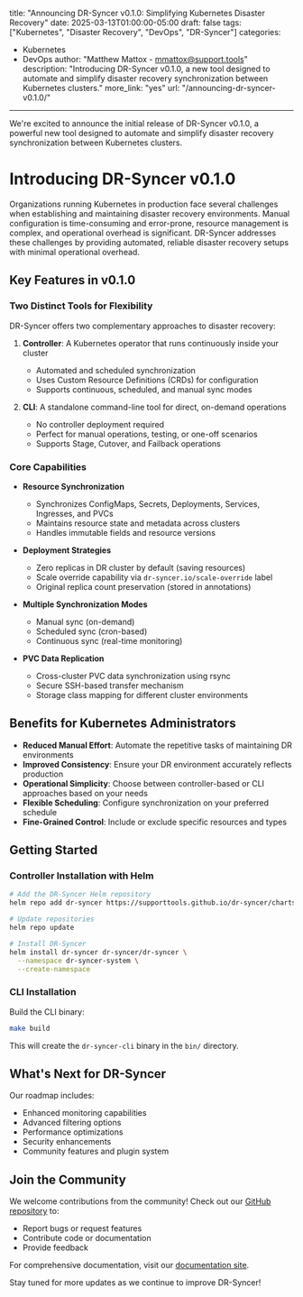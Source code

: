 title: "Announcing DR-Syncer v0.1.0: Simplifying Kubernetes Disaster Recovery"
date: 2025-03-13T01:00:00-05:00
draft: false
tags: ["Kubernetes", "Disaster Recovery", "DevOps", "DR-Syncer"]
categories:
- Kubernetes
- DevOps
author: "Matthew Mattox - mmattox@support.tools"
description: "Introducing DR-Syncer v0.1.0, a new tool designed to automate and simplify disaster recovery synchronization between Kubernetes clusters."
more_link: "yes"
url: "/announcing-dr-syncer-v0.1.0/"
---

We're excited to announce the initial release of DR-Syncer v0.1.0, a powerful new tool designed to automate and simplify disaster recovery synchronization between Kubernetes clusters.

<!--more-->

# Introducing DR-Syncer v0.1.0

Organizations running Kubernetes in production face several challenges when establishing and maintaining disaster recovery environments. Manual configuration is time-consuming and error-prone, resource management is complex, and operational overhead is significant. DR-Syncer addresses these challenges by providing automated, reliable disaster recovery setups with minimal operational overhead.

## Key Features in v0.1.0

### Two Distinct Tools for Flexibility

DR-Syncer offers two complementary approaches to disaster recovery:

1. **Controller**: A Kubernetes operator that runs continuously inside your cluster
   - Automated and scheduled synchronization 
   - Uses Custom Resource Definitions (CRDs) for configuration
   - Supports continuous, scheduled, and manual sync modes

2. **CLI**: A standalone command-line tool for direct, on-demand operations
   - No controller deployment required
   - Perfect for manual operations, testing, or one-off scenarios
   - Supports Stage, Cutover, and Failback operations

### Core Capabilities

- **Resource Synchronization**
  - Synchronizes ConfigMaps, Secrets, Deployments, Services, Ingresses, and PVCs
  - Maintains resource state and metadata across clusters
  - Handles immutable fields and resource versions

- **Deployment Strategies**
  - Zero replicas in DR cluster by default (saving resources)
  - Scale override capability via `dr-syncer.io/scale-override` label
  - Original replica count preservation (stored in annotations)

- **Multiple Synchronization Modes**
  - Manual sync (on-demand)
  - Scheduled sync (cron-based)
  - Continuous sync (real-time monitoring)

- **PVC Data Replication**
  - Cross-cluster PVC data synchronization using rsync
  - Secure SSH-based transfer mechanism
  - Storage class mapping for different cluster environments

## Benefits for Kubernetes Administrators

- **Reduced Manual Effort**: Automate the repetitive tasks of maintaining DR environments
- **Improved Consistency**: Ensure your DR environment accurately reflects production
- **Operational Simplicity**: Choose between controller-based or CLI approaches based on your needs
- **Flexible Scheduling**: Configure synchronization on your preferred schedule
- **Fine-Grained Control**: Include or exclude specific resources and types

## Getting Started

### Controller Installation with Helm

```bash
# Add the DR-Syncer Helm repository
helm repo add dr-syncer https://supporttools.github.io/dr-syncer/charts

# Update repositories
helm repo update

# Install DR-Syncer
helm install dr-syncer dr-syncer/dr-syncer \
  --namespace dr-syncer-system \
  --create-namespace
```

### CLI Installation

Build the CLI binary:

```bash
make build
```

This will create the `dr-syncer-cli` binary in the `bin/` directory.

## What's Next for DR-Syncer

Our roadmap includes:

- Enhanced monitoring capabilities
- Advanced filtering options
- Performance optimizations
- Security enhancements
- Community features and plugin system

## Join the Community

We welcome contributions from the community! Check out our [GitHub repository](https://github.com/supporttools/dr-syncer) to:

- Report bugs or request features
- Contribute code or documentation
- Provide feedback

For comprehensive documentation, visit our [documentation site](https://supporttools.github.io/dr-syncer/).

Stay tuned for more updates as we continue to improve DR-Syncer!
